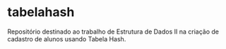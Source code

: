 # tabelahash
Repositório destinado ao trabalho de Estrutura de Dados II na criação de cadastro de alunos usando Tabela Hash.
